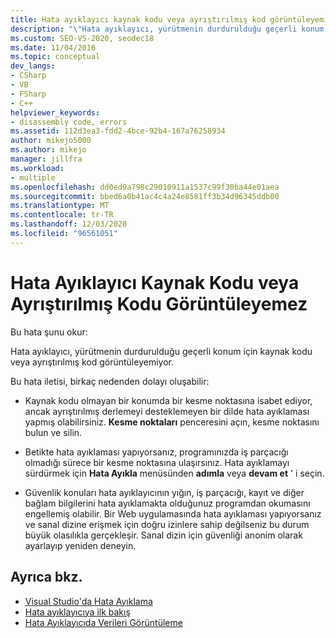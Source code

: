 ```yaml
---
title: Hata ayıklayıcı kaynak kodu veya ayrıştırılmış kod görüntüleyemiyor
description: "\"Hata ayıklayıcı, yürütmenin durdurulduğu geçerli konum için kaynak kodu veya ayrıştırılmış kod görüntülenemiyor\" iletisinin nedenlerini inceleyin."
ms.custom: SEO-VS-2020, seodec18
ms.date: 11/04/2016
ms.topic: conceptual
dev_langs:
- CSharp
- VB
- FSharp
- C++
helpviewer_keywords:
- disassembly code, errors
ms.assetid: 112d3ea3-fdd2-4bce-92b4-167a76258934
author: mikejo5000
ms.author: mikejo
manager: jillfra
ms.workload:
- multiple
ms.openlocfilehash: dd0ed9a798c29010911a1537c99f30ba44e01aea
ms.sourcegitcommit: bbed6a0b41ac4c4a24e8581ff3b34d96345ddb00
ms.translationtype: MT
ms.contentlocale: tr-TR
ms.lasthandoff: 12/03/2020
ms.locfileid: "96561051"
---
```

# <a name="debugger-cannot-display-source-code-or-disassembly"></a>Hata Ayıklayıcı Kaynak Kodu veya Ayrıştırılmış Kodu Görüntüleyemez
Bu hata şunu okur:

 Hata ayıklayıcı, yürütmenin durdurulduğu geçerli konum için kaynak kodu veya ayrıştırılmış kod görüntüleyemiyor.

 Bu hata iletisi, birkaç nedenden dolayı oluşabilir:

- Kaynak kodu olmayan bir konumda bir kesme noktasına isabet ediyor, ancak ayrıştırılmış derlemeyi desteklemeyen bir dilde hata ayıklaması yapmış olabilirsiniz. **Kesme noktaları** penceresini açın, kesme noktasını bulun ve silin.

- Betikte hata ayıklaması yapıyorsanız, programınızda iş parçacığı olmadığı sürece bir kesme noktasına ulaşırsınız. Hata ayıklamayı sürdürmek için **Hata Ayıkla** menüsünden **adımla** veya **devam et** ' i seçin.

- Güvenlik konuları hata ayıklayıcının yığın, iş parçacığı, kayıt ve diğer bağlam bilgilerini hata ayıklamakta olduğunuz programdan okumasını engellemiş olabilir. Bir Web uygulamasında hata ayıklaması yapıyorsanız ve sanal dizine erişmek için doğru izinlere sahip değilseniz bu durum büyük olasılıkla gerçekleşir. Sanal dizin için güvenliği anonim olarak ayarlayıp yeniden deneyin.

## <a name="see-also"></a>Ayrıca bkz.
- [Visual Studio'da Hata Ayıklama](../debugger/index.yml)
- [Hata ayıklayıcıya ilk bakış](../debugger/debugger-feature-tour.md)
- [Hata Ayıklayıcıda Verileri Görüntüleme](../debugger/viewing-data-in-the-debugger.md)